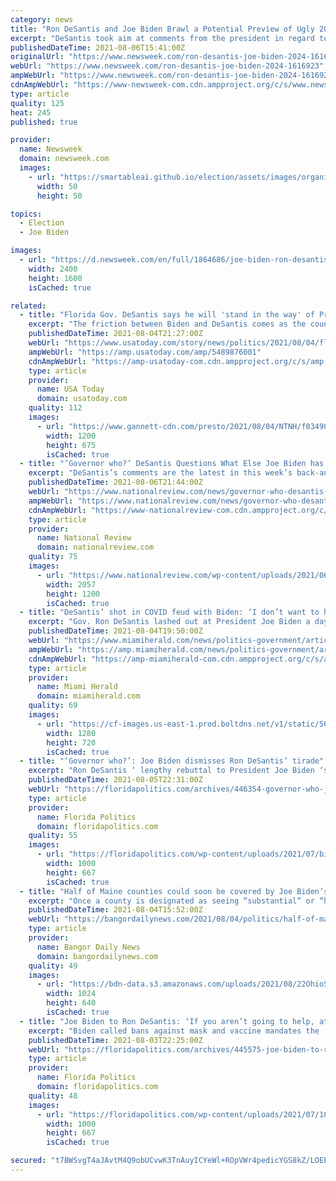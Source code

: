 ```yaml
---
category: news
title: "Ron DeSantis and Joe Biden Brawl a Potential Preview of Ugly 2024 Race"
excerpt: "DeSantis took aim at comments from the president in regard to governors, while also questioning him looking to \"single out Florida over COVID.\""
publishedDateTime: 2021-08-06T15:41:00Z
originalUrl: "https://www.newsweek.com/ron-desantis-joe-biden-2024-1616923"
webUrl: "https://www.newsweek.com/ron-desantis-joe-biden-2024-1616923"
ampWebUrl: "https://www.newsweek.com/ron-desantis-joe-biden-2024-1616923?amp=1"
cdnAmpWebUrl: "https://www-newsweek-com.cdn.ampproject.org/c/s/www.newsweek.com/ron-desantis-joe-biden-2024-1616923?amp=1"
type: article
quality: 125
heat: 245
published: true

provider:
  name: Newsweek
  domain: newsweek.com
  images:
    - url: "https://smartableai.github.io/election/assets/images/organizations/newsweek.com-50x50.jpg"
      width: 50
      height: 50

topics:
  - Election
  - Joe Biden

images:
  - url: "https://d.newsweek.com/en/full/1864686/joe-biden-ron-desantis-split.jpg"
    width: 2400
    height: 1600
    isCached: true

related:
  - title: "Florida Gov. DeSantis says he will 'stand in the way' of President Biden on COVID-19 restrictions"
    excerpt: "The friction between Biden and DeSantis comes as the country confronts a fourth wave of the virus, one that has hit especially hard in Florida."
    publishedDateTime: 2021-08-04T21:27:00Z
    webUrl: "https://www.usatoday.com/story/news/politics/2021/08/04/florida-governor-ron-desantis-tells-biden-he-standing-your-way/5489876001/?scrolla=5eb6d68b7fedc32c19ef33b4"
    ampWebUrl: "https://amp.usatoday.com/amp/5489876001"
    cdnAmpWebUrl: "https://amp-usatoday-com.cdn.ampproject.org/c/s/amp.usatoday.com/amp/5489876001"
    type: article
    provider:
      name: USA Today
      domain: usatoday.com
    quality: 112
    images:
      - url: "https://www.gannett-cdn.com/presto/2021/08/04/NTNH/f03490aa-3669-43eb-81ca-a1380a4d933a-002_080421_Gov_DeSantis_press_conf_PC.jpg?auto=webp&crop=5471,3078,x0,y278&format=pjpg&width=1200"
        width: 1200
        height: 675
        isCached: true
  - title: "‘Governor who?’ DeSantis Questions What Else Joe Biden has Forgotten"
    excerpt: "DeSantis’s comments are the latest in this week’s back-and-forth between President Biden and the 42-year-old Republican governor."
    publishedDateTime: 2021-08-06T21:44:00Z
    webUrl: "https://www.nationalreview.com/news/governor-who-desantis-questions-what-else-joe-biden-has-forgotten/"
    ampWebUrl: "https://www.nationalreview.com/news/governor-who-desantis-questions-what-else-joe-biden-has-forgotten/amp/"
    cdnAmpWebUrl: "https://www-nationalreview-com.cdn.ampproject.org/c/s/www.nationalreview.com/news/governor-who-desantis-questions-what-else-joe-biden-has-forgotten/amp/"
    type: article
    provider:
      name: National Review
      domain: nationalreview.com
    quality: 75
    images:
      - url: "https://www.nationalreview.com/wp-content/uploads/2021/06/Ron-DeSantis-4.jpg?fit=2057%2C1200"
        width: 2057
        height: 1200
        isCached: true
  - title: "DeSantis’ shot in COVID feud with Biden: ‘I don’t want to hear a blip ... from you’"
    excerpt: "Gov. Ron DeSantis lashed out at President Joe Biden a day after Biden told the Republican governor to “get out of the way” of mask mandates."
    publishedDateTime: 2021-08-04T19:50:00Z
    webUrl: "https://www.miamiherald.com/news/politics-government/article253259453.html"
    ampWebUrl: "https://amp.miamiherald.com/news/politics-government/article253259453.html"
    cdnAmpWebUrl: "https://amp-miamiherald-com.cdn.ampproject.org/c/s/amp.miamiherald.com/news/politics-government/article253259453.html"
    type: article
    provider:
      name: Miami Herald
      domain: miamiherald.com
    quality: 69
    images:
      - url: "https://cf-images.us-east-1.prod.boltdns.net/v1/static/5618154292001/ca109304-95eb-412d-bef5-05c75ed6bdcb/d0ed0834-5025-46cb-9e94-94b57654d942/1280x720/match/image.jpg"
        width: 1280
        height: 720
        isCached: true
  - title: "‘Governor who?’: Joe Biden dismisses Ron DeSantis’ tirade"
    excerpt: "Ron DeSantis ‘ lengthy rebuttal to President Joe Biden ‘s rebuke of his pandemic response, Biden dismissed DeSantis’ speech in a five-word rebuttal Thursday. “Governor who?” Biden said, laughing off a reporter’s request for comment."
    publishedDateTime: 2021-08-05T22:31:00Z
    webUrl: "https://floridapolitics.com/archives/446354-governor-who-joe-biden-dismisses-ron-desantis-tirade/"
    type: article
    provider:
      name: Florida Politics
      domain: floridapolitics.com
    quality: 55
    images:
      - url: "https://floridapolitics.com/wp-content/uploads/2021/07/biden-jul-16.jpeg"
        width: 1000
        height: 667
        isCached: true
  - title: "Half of Maine counties could soon be covered by Joe Biden’s new eviction moratorium"
    excerpt: "Once a county is designated as seeing “substantial” or “high” transmission, residents are protected from evictions for at least two weeks."
    publishedDateTime: 2021-08-04T15:52:00Z
    webUrl: "https://bangordailynews.com/2021/08/04/politics/half-of-maine-counties-could-soon-be-covered-by-joe-bidens-new-eviction-moratorium/"
    type: article
    provider:
      name: Bangor Daily News
      domain: bangordailynews.com
    quality: 49
    images:
      - url: "https://bdn-data.s3.amazonaws.com/uploads/2021/08/22OhioStreet060420_NAW2-1.jpg"
        width: 1024
        height: 640
        isCached: true
  - title: "Joe Biden to Ron DeSantis: ‘If you aren’t going to help, at least get out of the way’"
    excerpt: "Biden called bans against mask and vaccine mandates the 'worst of all.' The White House issued a warning to Gov. Ron DeSantis Tuesday after Florida saw a record number of new hospitalizations related to COVID-19."
    publishedDateTime: 2021-08-03T22:25:00Z
    webUrl: "https://floridapolitics.com/archives/445575-joe-biden-to-ron-desantis-if-you-arent-going-to-help-at-least-get-out-of-the-way/"
    type: article
    provider:
      name: Florida Politics
      domain: floridapolitics.com
    quality: 48
    images:
      - url: "https://floridapolitics.com/wp-content/uploads/2021/07/1000-54.jpeg"
        width: 1000
        height: 667
        isCached: true

secured: "t7BWSvgT4aJAvtM4Q9obUCvwK3TnAuyICYeWl+ROpVWr4pedicYGS8kZ/LOEEEHybWw3oGWPbw+So8DUgDEa1JcC+zAKler7kRWwMDHoUiTUIw/XXYbVlb53HJ4N5gfy549Xjo57sNs65vITZGWSIHVBS4wtCtM5aWMkVfh751XUErK/Wso5Rw9P6a0whAk7H07Qep8XRDcbmkm6FENbE0rKqCzybJrcX7x9+lFAdAbnGgjQR6iyCgEWDsCzOl6i6La4bxttKgmYG0VXoj8OmYPmASoeQPWwJHVOxdqLoKua7UAEeEQ7rY29Abj8dmyRL0y23bcxRnqX32pZirVJSASjLdLWCUl6deozEDljYyc=;d2zuyKi2nQg12Lu7qTnOOg=="
---
```


